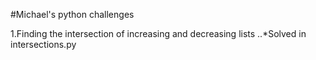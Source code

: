 #Michael's python challenges

1.Finding the intersection of increasing and decreasing lists
..*Solved in intersections.py
